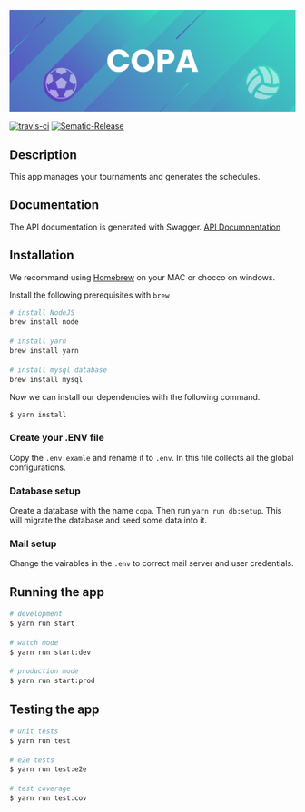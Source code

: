 <p align="center">
  <a href="https://copa-api.now.sh/" target="blank">
    <img src="resources/image/banner.png" alt="COPA Logo" />
  </a>
</p>

<p>
<a href="https://travis-ci.org/copa-ch/copa-backend"><img src="https://travis-ci.org/copa-ch/copa-backend.svg?branch=master" alt="travis-ci" /></a>
<a href="https://github.com/semantic-release/semantic-release"><img src="https://img.shields.io/badge/%20%20%F0%9F%93%A6%F0%9F%9A%80-semantic--release-e10079.svg" alt="Sematic-Release" /></a>
</p>

## Description

This app manages your tournaments and generates the schedules.

## Documentation

The API documentation is generated with Swagger.
[API Documnentation](https://copa-api.now.sh/docs/)

## Installation

We recommand using [Homebrew](https://brew.sh/index_de) on your MAC or chocco on windows.

Install the following prerequisites with `brew`

```bash
# install NodeJS
brew install node

# install yarn
brew install yarn

# install mysql database
brew install mysql

```

Now we can install our dependencies with the following command.

```bash
$ yarn install
```

### Create your .ENV file

Copy the `.env.examle` and rename it to `.env`. In this file collects all the global configurations.

### Database setup

Create a database with the name `copa`. Then run `yarn run db:setup`. This will migrate the database and seed some data into it.

### Mail setup

Change the vairables in the `.env` to correct mail server and user credentials.

## Running the app

```bash
# development
$ yarn run start

# watch mode
$ yarn run start:dev

# production mode
$ yarn run start:prod
```

## Testing the app

```bash
# unit tests
$ yarn run test

# e2e tests
$ yarn run test:e2e

# test coverage
$ yarn run test:cov
```
